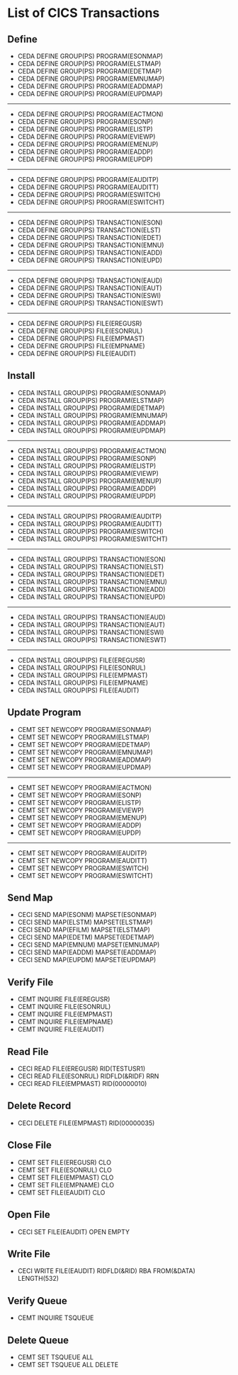 # List of CICS Transactions

## Define

- CEDA DEFINE GROUP(PS) PROGRAM(ESONMAP)
- CEDA DEFINE GROUP(PS) PROGRAM(ELSTMAP)
- CEDA DEFINE GROUP(PS) PROGRAM(EDETMAP)
- CEDA DEFINE GROUP(PS) PROGRAM(EMNUMAP)
- CEDA DEFINE GROUP(PS) PROGRAM(EADDMAP)
- CEDA DEFINE GROUP(PS) PROGRAM(EUPDMAP)
---
- CEDA DEFINE GROUP(PS) PROGRAM(EACTMON)
- CEDA DEFINE GROUP(PS) PROGRAM(ESONP)
- CEDA DEFINE GROUP(PS) PROGRAM(ELISTP)
- CEDA DEFINE GROUP(PS) PROGRAM(EVIEWP)
- CEDA DEFINE GROUP(PS) PROGRAM(EMENUP)
- CEDA DEFINE GROUP(PS) PROGRAM(EADDP)
- CEDA DEFINE GROUP(PS) PROGRAM(EUPDP)
---
- CEDA DEFINE GROUP(PS) PROGRAM(EAUDITP)
- CEDA DEFINE GROUP(PS) PROGRAM(EAUDITT)
- CEDA DEFINE GROUP(PS) PROGRAM(ESWITCH)
- CEDA DEFINE GROUP(PS) PROGRAM(ESWITCHT)
---
- CEDA DEFINE GROUP(PS) TRANSACTION(ESON)
- CEDA DEFINE GROUP(PS) TRANSACTION(ELST)
- CEDA DEFINE GROUP(PS) TRANSACTION(EDET)
- CEDA DEFINE GROUP(PS) TRANSACTION(EMNU)
- CEDA DEFINE GROUP(PS) TRANSACTION(EADD)
- CEDA DEFINE GROUP(PS) TRANSACTION(EUPD)
---
- CEDA DEFINE GROUP(PS) TRANSACTION(EAUD)
- CEDA DEFINE GROUP(PS) TRANSACTION(EAUT)
- CEDA DEFINE GROUP(PS) TRANSACTION(ESWI)
- CEDA DEFINE GROUP(PS) TRANSACTION(ESWT)
---
- CEDA DEFINE GROUP(PS) FILE(EREGUSR)
- CEDA DEFINE GROUP(PS) FILE(ESONRUL)
- CEDA DEFINE GROUP(PS) FILE(EMPMAST)
- CEDA DEFINE GROUP(PS) FILE(EMPNAME)
- CEDA DEFINE GROUP(PS) FILE(EAUDIT)

## Install

- CEDA INSTALL GROUP(PS) PROGRAM(ESONMAP)
- CEDA INSTALL GROUP(PS) PROGRAM(ELSTMAP)
- CEDA INSTALL GROUP(PS) PROGRAM(EDETMAP)
- CEDA INSTALL GROUP(PS) PROGRAM(EMNUMAP)
- CEDA INSTALL GROUP(PS) PROGRAM(EADDMAP)
- CEDA INSTALL GROUP(PS) PROGRAM(EUPDMAP)
---
- CEDA INSTALL GROUP(PS) PROGRAM(EACTMON)
- CEDA INSTALL GROUP(PS) PROGRAM(ESONP)
- CEDA INSTALL GROUP(PS) PROGRAM(ELISTP)
- CEDA INSTALL GROUP(PS) PROGRAM(EVIEWP)
- CEDA INSTALL GROUP(PS) PROGRAM(EMENUP)
- CEDA INSTALL GROUP(PS) PROGRAM(EADDP)
- CEDA INSTALL GROUP(PS) PROGRAM(EUPDP)
---
- CEDA INSTALL GROUP(PS) PROGRAM(EAUDITP)
- CEDA INSTALL GROUP(PS) PROGRAM(EAUDITT)
- CEDA INSTALL GROUP(PS) PROGRAM(ESWITCH)
- CEDA INSTALL GROUP(PS) PROGRAM(ESWITCHT)
---
- CEDA INSTALL GROUP(PS) TRANSACTION(ESON)
- CEDA INSTALL GROUP(PS) TRANSACTION(ELST)
- CEDA INSTALL GROUP(PS) TRANSACTION(EDET)
- CEDA INSTALL GROUP(PS) TRANSACTION(EMNU)
- CEDA INSTALL GROUP(PS) TRANSACTION(EADD)
- CEDA INSTALL GROUP(PS) TRANSACTION(EUPD)
---
- CEDA INSTALL GROUP(PS) TRANSACTION(EAUD)
- CEDA INSTALL GROUP(PS) TRANSACTION(EAUT)
- CEDA INSTALL GROUP(PS) TRANSACTION(ESWI)
- CEDA INSTALL GROUP(PS) TRANSACTION(ESWT)
---
- CEDA INSTALL GROUP(PS) FILE(EREGUSR)
- CEDA INSTALL GROUP(PS) FILE(ESONRUL)
- CEDA INSTALL GROUP(PS) FILE(EMPMAST)
- CEDA INSTALL GROUP(PS) FILE(EMPNAME)
- CEDA INSTALL GROUP(PS) FILE(EAUDIT)

## Update Program

- CEMT SET NEWCOPY PROGRAM(ESONMAP)
- CEMT SET NEWCOPY PROGRAM(ELSTMAP)
- CEMT SET NEWCOPY PROGRAM(EDETMAP)
- CEMT SET NEWCOPY PROGRAM(EMNUMAP)
- CEMT SET NEWCOPY PROGRAM(EADDMAP)
- CEMT SET NEWCOPY PROGRAM(EUPDMAP)
---
- CEMT SET NEWCOPY PROGRAM(EACTMON)
- CEMT SET NEWCOPY PROGRAM(ESONP)
- CEMT SET NEWCOPY PROGRAM(ELISTP)
- CEMT SET NEWCOPY PROGRAM(EVIEWP)
- CEMT SET NEWCOPY PROGRAM(EMENUP)
- CEMT SET NEWCOPY PROGRAM(EADDP)
- CEMT SET NEWCOPY PROGRAM(EUPDP)
---
- CEMT SET NEWCOPY PROGRAM(EAUDITP)
- CEMT SET NEWCOPY PROGRAM(EAUDITT)
- CEMT SET NEWCOPY PROGRAM(ESWITCH)
- CEMT SET NEWCOPY PROGRAM(ESWITCHT)

## Send Map

- CECI SEND MAP(ESONM) MAPSET(ESONMAP)
- CECI SEND MAP(ELSTM) MAPSET(ELSTMAP)
- CECI SEND MAP(EFILM) MAPSET(ELSTMAP)
- CECI SEND MAP(EDETM) MAPSET(EDETMAP)
- CECI SEND MAP(EMNUM) MAPSET(EMNUMAP)
- CECI SEND MAP(EADDM) MAPSET(EADDMAP)
- CECI SEND MAP(EUPDM) MAPSET(EUPDMAP)

## Verify File

- CEMT INQUIRE FILE(EREGUSR)
- CEMT INQUIRE FILE(ESONRUL)
- CEMT INQUIRE FILE(EMPMAST)
- CEMT INQUIRE FILE(EMPNAME)
- CEMT INQUIRE FILE(EAUDIT)

## Read File

- CECI READ FILE(EREGUSR) RID(TESTUSR1)
- CECI READ FILE(ESONRUL) RIDFLD(&RIDF) RRN
- CECI READ FILE(EMPMAST) RID(00000010)

## Delete Record

- CECI DELETE FILE(EMPMAST) RID(00000035)

## Close File

- CEMT SET FILE(EREGUSR) CLO
- CEMT SET FILE(ESONRUL) CLO
- CEMT SET FILE(EMPMAST) CLO
- CEMT SET FILE(EMPNAME) CLO
- CEMT SET FILE(EAUDIT)  CLO

## Open File

- CECI SET FILE(EAUDIT) OPEN EMPTY

## Write File

- CECI WRITE FILE(EAUDIT) RIDFLD(&RID) RBA FROM(&DATA) LENGTH(532)

## Verify Queue

- CEMT INQUIRE TSQUEUE

## Delete Queue

- CEMT SET TSQUEUE ALL
- CEMT SET TSQUEUE ALL DELETE

